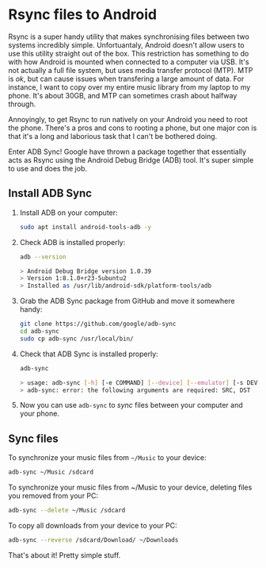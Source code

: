 # Rsync files to Android

Rsync is a super handy utility that makes synchronising files between two systems incredibly simple. Unfortuantaly, Android doesn't allow users to use this utility straight out of the box. This restriction has something to do with how Android is mounted when connected to a computer via USB. It's not actually a full file system, but uses media transfer protocol (MTP). MTP is _ok_, but can cause issues when transfering a large amount of data. For instance, I want to copy over my entire music library from my laptop to my phone. It's about 30GB, and MTP can sometimes crash about halfway through.

Annoyingly, to get Rsync to run natively on your Android you need to root the phone. There's a pros and cons to rooting a phone, but one major con is that it's a long and laborious task that I can't be bothered doing.

Enter ADB Sync! Google have thrown a package together that essentially acts as Rsync using the Android Debug Bridge (ADB) tool. It's super simple to use and does the job.

## Install ADB Sync

1. Install ADB on your computer:

    ```bash
    sudo apt install android-tools-adb -y
    ```

1. Check ADB is installed properly:

    ```bash
    adb --version

    > Android Debug Bridge version 1.0.39
    > Version 1:8.1.0+r23-5ubuntu2
    > Installed as /usr/lib/android-sdk/platform-tools/adb
    ```

1. Grab the ADB Sync package from GitHub and move it somewhere handy:

    ```bash
    git clone https://github.com/google/adb-sync
    cd adb-sync
    sudo cp adb-sync /usr/local/bin/
    ```

1. Check that ADB Sync is installed properly:

    ```bash
    adb-sync
    
    > usage: adb-sync [-h] [-e COMMAND] [--device] [--emulator] [-s DEVICE] [-H HOST] [-P PORT] [-R] [-2] [-t] [-d] [-f] [-n] [-L] [--dry-run] SRC [SRC ...] DST
    > adb-sync: error: the following arguments are required: SRC, DST
    ```

1. Now you can use `adb-sync` to _sync_ files between your computer and your phone.

## Sync files

To synchronize your music files from `~/Music` to your device:

```bash
adb-sync ~/Music /sdcard
```

To synchronize your music files from ~/Music to your device, deleting files you removed from your PC:

```bash
adb-sync --delete ~/Music /sdcard
```

To copy all downloads from your device to your PC:

```bash
adb-sync --reverse /sdcard/Download/ ~/Downloads
```

That's about it! Pretty simple stuff.
